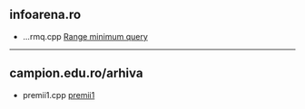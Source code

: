 ## infoarena.ro

* ...rmq.cpp [Range minimum query](https://infoarena.ro/problema/rmq)

---

## campion.edu.ro/arhiva

* premii1.cpp [premii1](http://campion.edu.ro/arhiva/index.php?page=problem&action=view&id=714)